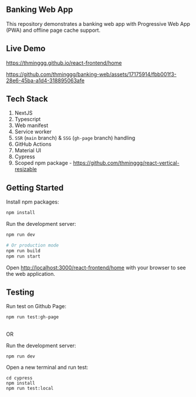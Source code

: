 ## Banking Web App

This repository demonstrates a banking web app with Progressive Web App (PWA) and offline page cache support.

## Live Demo

https://thminggg.github.io/react-frontend/home

https://github.com/thminggg/banking-web/assets/17175914/fbb001f3-28e6-45ba-a1d4-318895063afe

## Tech Stack

1. NextJS
2. Typescript
3. Web manifest
4. Service worker
5. `SSR` (`main` branch) & `SSG` (`gh-page` branch) handling
6. GitHub Actions
7. Material UI
8. Cypress
9. Scoped npm package - https://github.com/thminggg/react-vertical-resizable

## Getting Started

Install npm packages:

```bash
npm install
```

Run the development server:

```bash
npm run dev

# Or production mode
npm run build
npm run start
```

Open [http://localhost:3000/react-frontend/home](http://localhost:3000/react-frontend/home) with your browser to see the web application.

## Testing

Run test on Github Page:

```
npm run test:gh-page
```

<br />
OR

<br />

Run the development server:

```
npm run dev
```

Open a new terminal and run test:

```
cd cypress
npm install
npm run test:local
```
